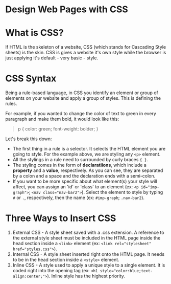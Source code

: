 # Design Web Pages with CSS

# What is CSS?

If HTML is the skeleton of a website, CSS (which stands for Cascading Style sheets) is the skin. CSS is gives a website it's own style while the browser is just applying it's default - very basic - style.

# CSS Syntax

Being a rule-based language, in CSS you identify an element or group of elements on your website and apply a group of styles. This is defining the rules.

For example, if you wanted to change the color of text to green in every paragraph and make them bold, it would look like this:

> p {
    color: green;
    font-weight: bolder;
}

Let's break this down:
* The first thing in a rule is a selector. It selects the HTML element you are going to style. For the example above, we are styling any `<p>` element.
* All the stylings in a rule need to surrounded by curly braces `{ }`.
* The styling comes in the form of **declaratiions**, which include a **property** and a **value**, respectively. As you can see, they are separated by a colon and a space and the declaration ends with a semi-colon.
* If you want to be more specific about what element(s) your style will affect, you can assign an 'id' or 'class' to an element (ex: `<p id="imp-graph">`; `<nav class="nav-bar2">`). Select the element to style by typing `#` or `.`, respectively, then the name (ex: `#imp-graph`; `.nav-bar2`).

# Three Ways to Insert CSS
1. External CSS - A style sheet saved with a .css extension. A reference to the external style sheet must be included in the HTML page inside the head section inside a `<link>` element (ex: `<link rel="stylesheet" href="styles.css">`).
2. Internal CSS - A style sheet inserted right onto the HTML page. It needs to be in the head section inside a `<style>` element.
3. Inline CSS - A style used to apply a unique style to a single element. It is coded right into the opening tag (ex: `<h1 style="color:blue;text-align:center;">`). Inline style has the highest priority.